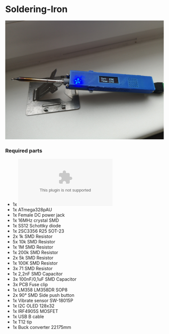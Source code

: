 # Soldering-Iron

![Soldering Iron](Eagle%20file/Soldering%20Iron%20V2/SolderingIron_1.jpg)

### Required parts
* 1x ![Soldering iron PCB](https://github.com/MarvinsTech/Soldering-Iron/tree/master/Eagle%20file/Soldering%20Iron%20V2/GerberFile.zip)
* 1x ATmega328pAU
* 1x Female DC power jack
* 1x 16MHz crystal SMD
* 1x SS12 Schottky diode
* 1x 2SC3356 R25 SOT-23
* 2x 1k SMD Resistor
* 5x 10k SMD Resistor
* 1x 1M SMD Resistor
* 1x 200k SMD Resistor
* 2x 5k SMD Resistor
* 1x 100K SMD Resistor
* 3x 71 SMD Resistor
* 1x 2,2nF SMD Capacitor
* 3x 100nF/0,1uF SMD Capacitor
* 3x PCB Fuse clip
* 1x LM358 LM358DR SOP8
* 2x 90° SMD Side push button 
* 1x Vibrate sensor SW-18015P
* 1x I2C OLED 128x32
* 1x IRF4905S MOSFET
* 1x USB B cable
* 1x T12 tip
* 1x Buck converter 22*17*5mm
